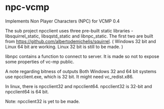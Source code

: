 # npc-vcmp
Implements Non Player Characters (NPC) for VCMP 0.4

The sub project npcclient uses three pre-built static libraries - libsquirrel_static, libsqstd_static and libnpc_static.
The first two are built from https://github.com/albertodemichelis/squirrel. ( Windows 32 bit and Linux 64 bit are working. Linux 32 bit is still to be made. )

libnpc contains a function to connect to server. It is made so not to expose some properties of vc-mp public.

A note regarding bitness of outputs
Both Windows 32 and 64 bit systems use npcclient.exe, which is 32 bit. It might need vc_redist.x86.

In linux, there is npcclient32 and npcclient64. npcclient32 is 32-bit and npcclient64 is 64 bit.

Note: npcclient32 is yet to be made.
